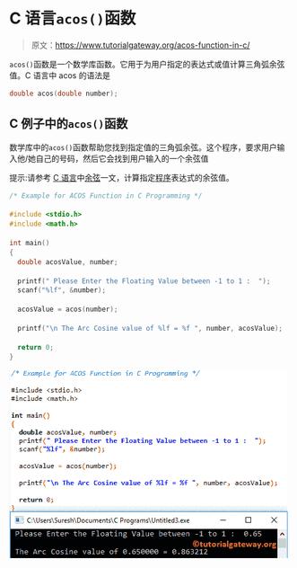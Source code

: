 # C 语言`acos()`函数

> 原文：<https://www.tutorialgateway.org/acos-function-in-c/>

`acos()`函数是一个数学库函数。它用于为用户指定的表达式或值计算三角弧余弦值。C 语言中 acos 的语法是

```c
double acos(double number);
```

## C 例子中的`acos()`函数

数学库中的`acos()`函数帮助您找到指定值的三角弧余弦。这个程序，要求用户输入他/她自己的号码，然后它会找到用户输入的一个余弦值

提示:请参考 [C 语言](https://www.tutorialgateway.org/c-programming/)中[余弦](https://www.tutorialgateway.org/cos-function-in-c/)一文，计算指定[程序](https://www.tutorialgateway.org/c-programming-examples/)表达式的余弦值。

```c
/* Example for ACOS Function in C Programming */

#include <stdio.h>
#include <math.h>

int main()
{
  double acosValue, number;

  printf(" Please Enter the Floating Value between -1 to 1 :  ");
  scanf("%lf", &number);

  acosValue = acos(number);

  printf("\n The Arc Cosine value of %lf = %f ", number, acosValue);

  return 0;
}
```

![ACOS Function in C Programming 1](img/38849960d658637f8a84e586f9aa9f79.png)